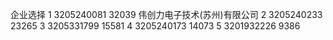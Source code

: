 企业选择
1   3205240081	32039  伟创力电子技术(苏州)有限公司
2	3205240233	23265
3	3205331799	15581
4	3205240173	14073
5	3201932226	9386